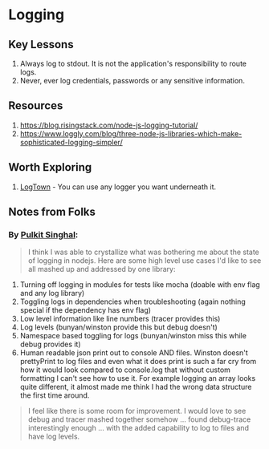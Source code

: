 # Logging

## Key Lessons

1. Always log to stdout. It is not the application's responsibility to route logs.
2. Never, ever log credentials, passwords or any sensitive information.

## Resources

1. https://blog.risingstack.com/node-js-logging-tutorial/
2. https://www.loggly.com/blog/three-node-js-libraries-which-make-sophisticated-logging-simpler/

## Worth Exploring

1. [LogTown](https://github.com/logtown/logtown) - You can use any logger you want underneath it.

## Notes from Folks

### By [Pulkit Singhal](https://github.com/pulkitsinghal):
> I think I was able to crystallize what was bothering me about the state of logging in nodejs. Here are some high level use cases I'd like to see all mashed up and addressed by one library:
1. Turning off logging in modules for tests like mocha (doable with env flag and any log library)
2. Toggling logs in dependencies when troubleshooting (again nothing special if the dependency has env flag)
3. Low level information like line numbers (tracer provides this)
4. Log levels (bunyan/winston provide this but debug doesn't)
5. Namespace based toggling for logs (bunyan/winston miss this while debug provides it)
6. Human readable json print out to console AND files. Winston doesn't prettyPrint to log files and even what it does print is such a far cry from how it would look compared to console.log that without custom formatting I can't see how to use it. For example logging an array looks quite different, it almost made me think I had the wrong data structure the first time around.

> I feel like there is some room for improvement. I would love to see debug and tracer mashed together somehow ... found debug-trace interestingly enough ... with the added capability to log to files and have log levels.